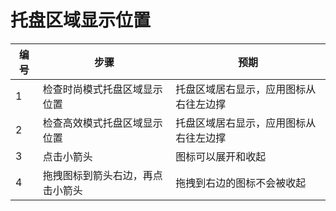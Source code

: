 # 托盘区域显示位置

| 编号 | 步骤                                          | 预期                 |
| ---- | --------------------------------------------- | ------------------- |
| 1    | 检查时尚模式托盘区域显示位置   |   托盘区域居右显示，应用图标从右往左边撑      |
| 2    | 检查高效模式托盘区域显示位置  |    托盘区域居右显示，应用图标从右往左边撑     |
| 3    | 点击小箭头  |  图标可以展开和收起        |
| 4    | 拖拽图标到箭头右边，再点击小箭头  |   	拖拽到右边的图标不会被收起       |